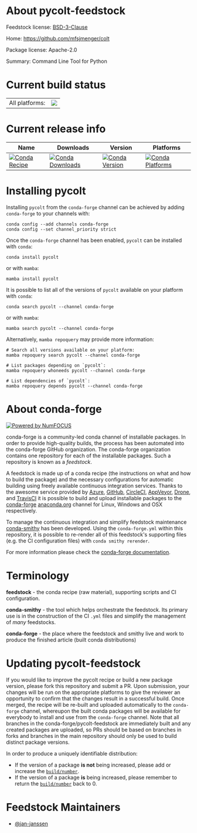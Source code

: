 About pycolt-feedstock
======================

Feedstock license: [BSD-3-Clause](https://github.com/conda-forge/pycolt-feedstock/blob/main/LICENSE.txt)

Home: https://github.com/mfsjmenger/colt

Package license: Apache-2.0

Summary: Command Line Tool for Python

Current build status
====================


<table><tr><td>All platforms:</td>
    <td>
      <a href="https://dev.azure.com/conda-forge/feedstock-builds/_build/latest?definitionId=16065&branchName=main">
        <img src="https://dev.azure.com/conda-forge/feedstock-builds/_apis/build/status/pycolt-feedstock?branchName=main">
      </a>
    </td>
  </tr>
</table>

Current release info
====================

| Name | Downloads | Version | Platforms |
| --- | --- | --- | --- |
| [![Conda Recipe](https://img.shields.io/badge/recipe-pycolt-green.svg)](https://anaconda.org/conda-forge/pycolt) | [![Conda Downloads](https://img.shields.io/conda/dn/conda-forge/pycolt.svg)](https://anaconda.org/conda-forge/pycolt) | [![Conda Version](https://img.shields.io/conda/vn/conda-forge/pycolt.svg)](https://anaconda.org/conda-forge/pycolt) | [![Conda Platforms](https://img.shields.io/conda/pn/conda-forge/pycolt.svg)](https://anaconda.org/conda-forge/pycolt) |

Installing pycolt
=================

Installing `pycolt` from the `conda-forge` channel can be achieved by adding `conda-forge` to your channels with:

```
conda config --add channels conda-forge
conda config --set channel_priority strict
```

Once the `conda-forge` channel has been enabled, `pycolt` can be installed with `conda`:

```
conda install pycolt
```

or with `mamba`:

```
mamba install pycolt
```

It is possible to list all of the versions of `pycolt` available on your platform with `conda`:

```
conda search pycolt --channel conda-forge
```

or with `mamba`:

```
mamba search pycolt --channel conda-forge
```

Alternatively, `mamba repoquery` may provide more information:

```
# Search all versions available on your platform:
mamba repoquery search pycolt --channel conda-forge

# List packages depending on `pycolt`:
mamba repoquery whoneeds pycolt --channel conda-forge

# List dependencies of `pycolt`:
mamba repoquery depends pycolt --channel conda-forge
```


About conda-forge
=================

[![Powered by
NumFOCUS](https://img.shields.io/badge/powered%20by-NumFOCUS-orange.svg?style=flat&colorA=E1523D&colorB=007D8A)](https://numfocus.org)

conda-forge is a community-led conda channel of installable packages.
In order to provide high-quality builds, the process has been automated into the
conda-forge GitHub organization. The conda-forge organization contains one repository
for each of the installable packages. Such a repository is known as a *feedstock*.

A feedstock is made up of a conda recipe (the instructions on what and how to build
the package) and the necessary configurations for automatic building using freely
available continuous integration services. Thanks to the awesome service provided by
[Azure](https://azure.microsoft.com/en-us/services/devops/), [GitHub](https://github.com/),
[CircleCI](https://circleci.com/), [AppVeyor](https://www.appveyor.com/),
[Drone](https://cloud.drone.io/welcome), and [TravisCI](https://travis-ci.com/)
it is possible to build and upload installable packages to the
[conda-forge](https://anaconda.org/conda-forge) [anaconda.org](https://anaconda.org/)
channel for Linux, Windows and OSX respectively.

To manage the continuous integration and simplify feedstock maintenance
[conda-smithy](https://github.com/conda-forge/conda-smithy) has been developed.
Using the ``conda-forge.yml`` within this repository, it is possible to re-render all of
this feedstock's supporting files (e.g. the CI configuration files) with ``conda smithy rerender``.

For more information please check the [conda-forge documentation](https://conda-forge.org/docs/).

Terminology
===========

**feedstock** - the conda recipe (raw material), supporting scripts and CI configuration.

**conda-smithy** - the tool which helps orchestrate the feedstock.
                   Its primary use is in the construction of the CI ``.yml`` files
                   and simplify the management of *many* feedstocks.

**conda-forge** - the place where the feedstock and smithy live and work to
                  produce the finished article (built conda distributions)


Updating pycolt-feedstock
=========================

If you would like to improve the pycolt recipe or build a new
package version, please fork this repository and submit a PR. Upon submission,
your changes will be run on the appropriate platforms to give the reviewer an
opportunity to confirm that the changes result in a successful build. Once
merged, the recipe will be re-built and uploaded automatically to the
`conda-forge` channel, whereupon the built conda packages will be available for
everybody to install and use from the `conda-forge` channel.
Note that all branches in the conda-forge/pycolt-feedstock are
immediately built and any created packages are uploaded, so PRs should be based
on branches in forks and branches in the main repository should only be used to
build distinct package versions.

In order to produce a uniquely identifiable distribution:
 * If the version of a package **is not** being increased, please add or increase
   the [``build/number``](https://docs.conda.io/projects/conda-build/en/latest/resources/define-metadata.html#build-number-and-string).
 * If the version of a package **is** being increased, please remember to return
   the [``build/number``](https://docs.conda.io/projects/conda-build/en/latest/resources/define-metadata.html#build-number-and-string)
   back to 0.

Feedstock Maintainers
=====================

* [@jan-janssen](https://github.com/jan-janssen/)

